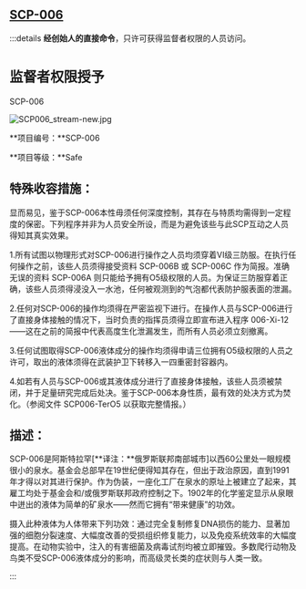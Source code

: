 ## [SCP-006](https://scp-wiki-cn.wikidot.com/scp-006)

:::details **经创始人的直接命令**，只许可获得监督者权限的人员访问。

# `监督者权限授予`

SCP-006

![SCP006_stream-new.jpg](http://scp-wiki.wdfiles.com/local--files/scp-006/SCP006_stream-new.jpg)



**项目编号：**SCP-006

**项目等级：**Safe

## 特殊收容措施：

显而易见，鉴于SCP-006本性毋须任何深度控制，其存在与特质均需得到一定程度的保密。下列程序并非为人员安全所设，而是为避免该些与此SCP互动之人员得知其真实效果。

1.所有试图以物理形式对SCP-006进行操作之人员均须穿着VI级三防服。在执行任何操作之前，该些人员须得接受资料 SCP-006B 或 SCP-006C 作为简报。准确无误的资料 SCP-006A 则只能给予拥有O5级权限的人员。为保证三防服穿着正确，该些人员须得浸没入一水池，任何被观测到的气泡都代表防护服表面的泄漏。

2.任何对SCP-006的操作均须得在严密监视下进行。在操作人员与SCP-006进行了直接身体接触的情况下，当时负责的指挥员须得立即宣布进入程序 006-Xi-12 ——这在之前的简报中代表高度生化泄漏发生，而所有人员必须立刻撤离。

3.任何试图取得SCP-006液体成分的操作均须得申请三位拥有O5级权限的人员之许可，取出的液体须得在武装护卫下转移入一四重密封容器内。

4.如若有人员与SCP-006或其液体成分进行了直接身体接触，该些人员须被禁闭，并于足量研究完成后处决。鉴于SCP-006本身性质，最有效的处决方式为焚化。（参阅文件 SCP006-TerO5 以获取完整情报。）

## 描述：

SCP-006是阿斯特拉罕[**译注：**俄罗斯联邦南部城市]以西60公里处一眼规模很小的泉水。基金会总部早在19世纪便得知其存在，但出于政治原因，直到1991年才得以对其进行保护。作为伪装，一座化工厂在泉水的原址上被建立了起来，其雇工均处于基金会和/或俄罗斯联邦政府控制之下。1902年的化学鉴定显示从泉眼中迸出的液体为简单的矿泉水——然而它拥有“带来健康”的功效。

摄入此种液体为人体带来下列功效：通过完全复制修复DNA损伤的能力、显著加强的细胞分裂速度、大幅度改善的受损组织修复能力，以及免疫系统效率的大幅度提高。在动物实验中，注入的有害细菌及病毒试剂均被立即摧毁。多数爬行动物及鸟类不受SCP-006液体成分的影响，而高级灵长类的症状则与人类一致。

:::